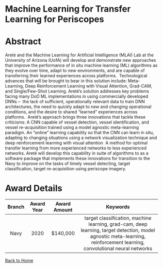 
Machine Learning for Transfer Learning for Periscopes
=====================================================

# Abstract


Areté and the Machine Learning for Artificial Intelligence (MLAI) Lab at the University of Arizona (UofA) will develop and demonstrate new approaches that improve the performance of in situ machine learning (ML) algorithms as they evolve over time, adapt to new environments, and are capable of transferring their learned experiences across platforms.  Technological advances that will be brought to bear in this solution include: Meta-Learning, Deep Reinforcement Learning with Visual Attention, Grad-CAM, and Single/Few-Shot Learning. Areté’s solution addresses key problems facing many DoD ML implementations in using commercially developed DNNs –  the lack of sufficient, operationally relevant data to train DNN architectures, the need to quickly adapt to new and changing operational conditions, and the desire to shared “learned” experiences across platforms.  Areté’s approach brings three innovations that tackle these criticisms: A CNN capable of vessel detection, vessel identification, and vessel re-acquisition trained using a model agnostic meta-learning paradigm. An “online” learning capability so that the CNN can learn in situ, adapting to changing situations using a network visualization technique and deep reinforcement learning with visual attention  A method for optimal transfer learning from more experienced networks to less experienced networks. Areté will develop this capability in suite of algorithms to as a software package that implements these innovations for transition to the Navy to improve on the tasks of timely vessel detecting, target classification, target re-acquisition using periscope imagery.  

# Award Details

|Branch|Award Year|Award Amount|Keywords|
| :---: | :---: | :---: | :---: |
|Navy|2020|$140,000|target classification, machine learning, grad-cam, deep learning, target detection, model agnostic meta-learning, reinforcement learning, convolutional neural networks|
  
  


[Back to Home](https://github.com/chrischow/dod_sbir_awards/JH/#2220)